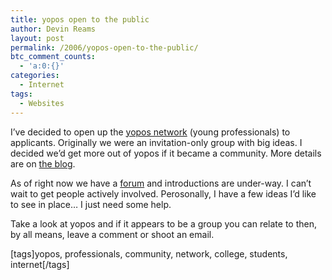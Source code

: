```yaml
---
title: yopos open to the public
author: Devin Reams
layout: post
permalink: /2006/yopos-open-to-the-public/
btc_comment_counts:
  - 'a:0:{}'
categories:
  - Internet
tags:
  - Websites
---
```

I&#8217;ve decided to open up the [yopos network][1] (young professionals) to applicants. Originally we were an invitation-only group with big ideas. I decided we&#8217;d get more out of yopos if it became a community. More details are on [the blog][2].

As of right now we have a [forum][3] and introductions are under-way. I can&#8217;t wait to get people actively involved. Perosonally, I have a few ideas I&#8217;d like to see in place&#8230; I just need some help.

Take a look at yopos and if it appears to be a group you can relate to then, by all means, leave a comment or shoot an email.

[tags]yopos, professionals, community, network, college, students, internet[/tags]

 [1]: http://yopos.com/
 [2]: http://www.yopos.com/?p=10
 [3]: http://yopos.com/forum